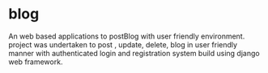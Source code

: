 # blog
An web based applications to postBlog with user friendly environment. project was undertaken to post , update, delete, blog in user friendly manner with authenticated login and registration system build using django web framework.
